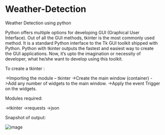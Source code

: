 # Weather-Detection
Weather Detection using python


Python offers multiple options for developing GUI (Graphical User Interface). Out of all the GUI methods, tkinter is the most commonly used method. It is a standard Python interface to the Tk GUI toolkit shipped with Python. Python with tkinter outputs the fastest and easiest way to create the GUI applications. Now, it’s upto the imagination or necessity of developer, what he/she want to develop using this toolkit.

To create a tkinter :

->Importing the module – tkinter
->Create the main window (container)
->Add any number of widgets to the main window.
->Apply the event Trigger on the widgets.

Modules required:

->tkinter
->requests
->json

Snapshot of output:

![image](https://user-images.githubusercontent.com/55580232/109981471-f3f3c300-7d26-11eb-91ac-5131eed785ee.png)
